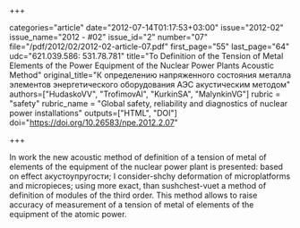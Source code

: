 +++

categories="article"
date="2012-07-14T01:17:53+03:00"
issue="2012-02"
issue_name="2012 - #02"
issue_id="2"
number="07"
file="/pdf/2012/02/2012-02-article-07.pdf"
first_page="55"
last_page="64"
udc="621.039.586: 531.78.781"
title="To Definition of the Tension of Metal Elements of the Power Equipment of the Nuclear Power Plants Acoustic Method"
original_title="К определению напряженного состояния металла элементов энергетического оборудования АЭС акустическим методом"
authors=["HudaskoVV", "TrofimovAI", "KurkinSA", "MalynkinVG"]
rubric = "safety"
rubric_name = "Global safety, reliability and diagnostics of nuclear power installations"
outputs=["HTML", "DOI"]
doi="https://doi.org/10.26583/npe.2012.2.07"

+++

In work the new acoustic method of definition of a tension of metal of elements of the equipment of the nuclear power plant is presented: based on effect акустоупругости; I consider-shchy deformation of microplatforms and micropieces; using more exact, than sushchest-vuet a method of definition of modules of the third order. This method allows to raise accuracy of measurement of a tension of metal of elements of the equipment of the atomic power.